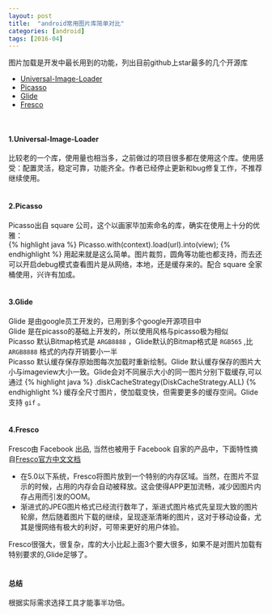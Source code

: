 ```yaml
---
layout: post
title:  "android常用图片库简单对比"
categories: [android]
tags: [2016-04]
---
```


图片加载是开发中最长用到的功能，列出目前github上star最多的几个开源库  

* [Universal-Image-Loader](https://github.com/nostra13/Android-Universal-Image-Loader)
* [Picasso](https://github.com/square/picasso)
* [Glide](https://github.com/bumptech/glide)
* [Fresco](https://github.com/facebook/fresco)  
<br/>

#### **1.Universal-Image-Loader** #####

比较老的一个库，使用量也相当多，之前做过的项目很多都在使用这个库。使用感受：配置灵活，稳定可靠，功能齐全。作者已经停止更新和bug修复工作，不推荐继续使用。  
<br/>
  
#### **2.Picasso** #####

Picasso出自 square 公司，这个以画家毕加索命名的库，确实在使用上十分的优雅：  
{% highlight java %}
    Picasso.with(context).load(url).into(view);
{% endhighlight %} 
用起来就是这么简单。图片裁剪，圆角等功能也都支持，而去还可以开启debug模式查看图片是从网络，本地，还是缓存来的。配合 square 全家桶使用，兴许有加成。  
<br/>  

#### **3.Glide** #####

Glide 是由google员工开发的，已用到多个google开源项目中  
Glide 是在picasso的基础上开发的，所以使用风格与picasso极为相似  
Picasso 默认Bitmap格式是 `ARGB8888` ，Glide默认的Bitmap格式是 `RGB565` ,比 `ARGB8888` 格式的内存开销要小一半  
Picasso 默认缓存保存原始图每次加载时重新绘制。Glide 默认缓存保存的图片大小与imageview大小一致。Glide会对不同展示大小的同一图片分别下载缓存,可以通过
{% highlight java %}
    .diskCacheStrategy(DiskCacheStrategy.ALL)
{% endhighlight %} 
缓存全尺寸图片，使加载变快，但需要更多的缓存空间。Glide支持 `gif` 。  
<br/>  

#### **4.Fresco** #####

Fresco由 Facebook 出品, 当然也被用于 Facebook 自家的产品中，下面特性摘自[Fresco官方中文文档](http://www.fresco-cn.org/)  

* 在5.0以下系统，Fresco将图片放到一个特别的内存区域。当然，在图片不显示的时候，占用的内存会自动被释放。这会使得APP更加流畅，减少因图片内存占用而引发的OOM。 
* 渐进式的JPEG图片格式已经流行数年了，渐进式图片格式先呈现大致的图片轮廓，然后随着图片下载的继续，呈现逐渐清晰的图片，这对于移动设备，尤其是慢网络有极大的利好，可带来更好的用户体验。  

Fresco很强大，很复杂，库的大小比起上面3个要大很多，如果不是对图片加载有特别要求的,Glide足够了。  
<br/>  

#### **总结** #####

根据实际需求选择工具才能事半功倍。
